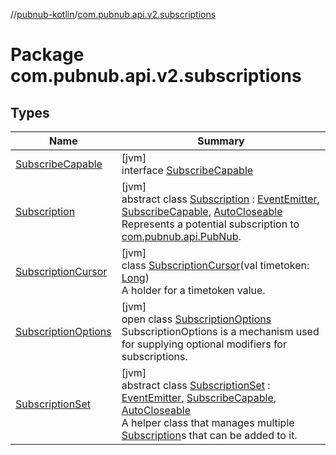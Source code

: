 //[pubnub-kotlin](../../index.md)/[com.pubnub.api.v2.subscriptions](index.md)

# Package com.pubnub.api.v2.subscriptions

## Types

| Name | Summary |
|---|---|
| [SubscribeCapable](-subscribe-capable/index.md) | [jvm]<br>interface [SubscribeCapable](-subscribe-capable/index.md) |
| [Subscription](-subscription/index.md) | [jvm]<br>abstract class [Subscription](-subscription/index.md) : [EventEmitter](../com.pubnub.api.v2.callbacks/-event-emitter/index.md), [SubscribeCapable](-subscribe-capable/index.md), [AutoCloseable](https://docs.oracle.com/javase/8/docs/api/java/lang/AutoCloseable.html)<br>Represents a potential subscription to [com.pubnub.api.PubNub](../com.pubnub.api/-pub-nub/index.md). |
| [SubscriptionCursor](-subscription-cursor/index.md) | [jvm]<br>class [SubscriptionCursor](-subscription-cursor/index.md)(val timetoken: [Long](https://kotlinlang.org/api/latest/jvm/stdlib/kotlin/-long/index.html))<br>A holder for a timetoken value. |
| [SubscriptionOptions](-subscription-options/index.md) | [jvm]<br>open class [SubscriptionOptions](-subscription-options/index.md)<br>SubscriptionOptions is a mechanism used for supplying optional modifiers for subscriptions. |
| [SubscriptionSet](-subscription-set/index.md) | [jvm]<br>abstract class [SubscriptionSet](-subscription-set/index.md) : [EventEmitter](../com.pubnub.api.v2.callbacks/-event-emitter/index.md), [SubscribeCapable](-subscribe-capable/index.md), [AutoCloseable](https://docs.oracle.com/javase/8/docs/api/java/lang/AutoCloseable.html)<br>A helper class that manages multiple [Subscription](-subscription/index.md)s that can be added to it. |
